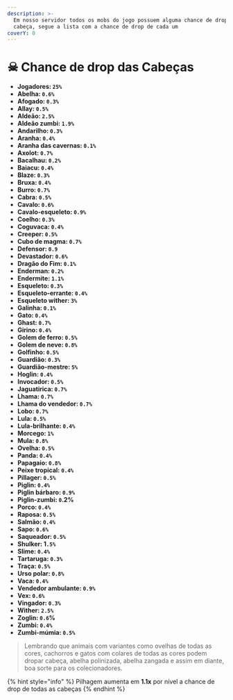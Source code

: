 ```yaml
---
description: >-
  Em nosso servidor todos os mobs do jogo possuem alguma chance de dropar a sua
  cabeça, segue a lista com a chance de drop de cada um
coverY: 0
---
```


# ☠ Chance de drop das Cabeças

* **Jogadores: `25%`**
* **Abelha: `0.6%`**
* **Afogado: `0.3%`**
* **Allay: `0.5%`**
* **Aldeão: `2.5%`**
* **Aldeão zumbi: `1.9%`**
* **Andarilho: `0.3%`**
* **Aranha: `0.4%`**
* **Aranha das cavernas: `0.1%`**
* **Axolot: `0.7%`**
* **Bacalhau: `0.2%`**
* **Baiacu: `0.4%`**
* **Blaze: `0.3%`**
* **Bruxa: `0.4%`**
* **Burro: `0.7%`**
* **Cabra: `0.5%`**
* **Cavalo: `0.6%`**
* **Cavalo-esqueleto: `0.9%`**
* **Coelho: `0.3%`**
* **Coguvaca: `0.4%`**
* **Creeper: `0.5%`**
* **Cubo de magma: `0.7%`**
* **Defensor: `0.9`**
* **Devastador: `0.6%`**
* **Dragão do Fim: `0.1%`**
* **Enderman: `0.2%`**
* **Endermite: `1.1%`**
* **Esqueleto: `0.3%`**
* **Esqueleto-errante: `0.4%`**
* **Esqueleto wither: `3%`**
* **Galinha: `0.1%`**
* **Gato: `0.4%`**
* **Ghast: `0.7%`**
* **Girino: `0.4%`**
* **Golem de ferro: `0.5%`**
* **Golem de neve: `0.8%`**
* **Golfinho: `0.5%`**
* **Guardião: `0.3%`**
* **Guardião-mestre: `5%`**
* **Hoglin: `0.4%`**
* **Invocador: `0.5%`**
* **Jaguatirica: `0.7%`**
* **Lhama: `0.7%`**
* **Lhama do vendedor: `0.7%`**
* **Lobo: `0.7%`**
* **Lula: `0.5%`**
* **Lula-brilhante: `0.4%`**
* **Morcego: `1%`**
* **Mula: `0.8%`**
* **Ovelha: `0.5%`**
* **Panda: `0.4%`**
* **Papagaio: `0.8%`**
* **Peixe tropical: `0.4%`**
* **Pillager: `0.5%`**
* **Piglin: `0.4%`**
* **Piglin bárbaro: `0.9%`**
* **Piglin-zumbi: `0`.2%**
* **Porco: `0.4%`**
* **Raposa: `0.5%`**
* **Salmão: `0.4%`**
* **Sapo: `0.6%`**
* **Saqueador: `0.5%`**
* **Shulker: 1`.5%`**
* **Slime: `0.4%`**
* **Tartaruga: `0.3%`**
* **Traça: `0.5%`**
* **Urso polar: `0.8%`**
* **Vaca: `0.4%`**
* **Vendedor ambulante: `0.9%`**
* **Vex: `0.6%`**
* **Vingador: `0.3%`**
* **Wither: `2.5%`**
* **Zoglin: `0.6`%**
* **Zumbi: `0.4%`**
* **Zumbi-múmia: `0.5%`**

> Lembrando que animais com variantes como ovelhas de todas as cores, cachorros e gatos com colares de todas as cores podem dropar cabeça, abelha polinizada, abelha zangada e assim em diante, boa sorte para os colecionadores.

{% hint style="info" %}
Pilhagem aumenta em **1.1x** por nível a chance de drop de todas as cabeças
{% endhint %}
